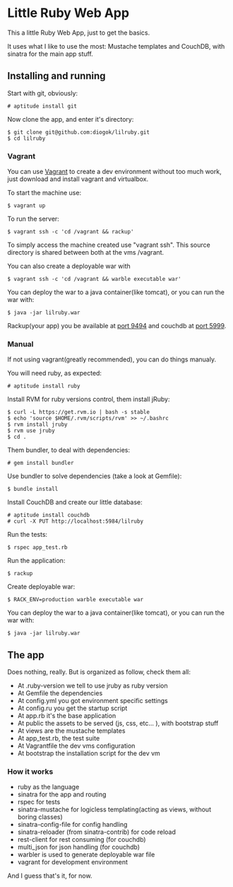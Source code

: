 # Little Ruby Web App

This a little Ruby Web App, just to get the basics.

It uses what I like to use the most: Mustache templates and CouchDB, with sinatra for the main app stuff.

## Installing and running

Start with git, obviously:

    # aptitude install git

Now clone the app, and enter it's directory:

    $ git clone git@github.com:diogok/lilruby.git 
    $ cd lilruby

### Vagrant

You can use [Vagrant](http://vagrantup.com) to create a dev environment without too much work, just download and install vagrant and virtualbox.

To start the machine use:

    $ vagrant up

To run the server:

    $ vagrant ssh -c 'cd /vagrant && rackup'

To simply access the machine created use "vagrant ssh". This source directory is shared between both at the vms /vagrant.

You can also create a deployable war with

    $ vagrant ssh -c 'cd /vagrant && warble executable war'

You can deploy the war to a java container(like tomcat), or you can run the war with:

    $ java -jar lilruby.war

Rackup(your app) you be available at [port 9494](http://localhost:9494) and couchdb at [port 5999](http://localhost:5999).


### Manual

If not using vagrant(greatly recommended), you can do things manualy.

You will need ruby, as expected:

    # aptitude install ruby

Install RVM for ruby versions control, them install jRuby:

    $ curl -L https://get.rvm.io | bash -s stable
    $ echo 'source $HOME/.rvm/scripts/rvm' >> ~/.bashrc
    $ rvm install jruby
    $ rvm use jruby
    $ cd .

Them bundler, to deal with dependencies:

    # gem install bundler

Use bundler to solve dependencies (take a look at Gemfile):

    $ bundle install

Install CouchDB and create our little database:

    # aptitude install couchdb
    # curl -X PUT http://localhost:5984/lilruby

Run the tests:

    $ rspec app_test.rb

Run the application:
    
    $ rackup

Create deployable war:

    $ RACK_ENV=production warble executable war

You can deploy the war to a java container(like tomcat), or you can run the war with:

    $ java -jar lilruby.war

## The app

Does nothing, really. But is organized as follow, check them all:

- At .ruby-version we tell to use jruby as ruby version
- At Gemfile the dependencies
- At config.yml you got environment specific settings
- At config.ru you get the startup script
- At app.rb it's the base application
- At public the assets to be served (js, css, etc... ), with bootstrap stuff
- At views are the mustache templates
- At app\_test.rb, the test suite
- At Vagrantfile the dev vms configuration
- At bootstrap the installation script for the dev vm

### How it works

- ruby as the language
- sinatra for the app and routing
- rspec for tests
- sinatra-mustache for logicless templating(acting as views, without boring classes)
- sinatra-config-file for config handling
- sinatra-reloader  (from sinatra-contrib) for code reload
- rest-client for rest consuming (for couchdb)
- multi\_json for json handling (for couchdb)
- warbler is used to generate deployable war file
- vagrant for development environment

And I guess that's it, for now.

